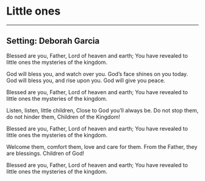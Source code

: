 # Little ones

***

## Setting: Deborah Garcia

Blessed are you, Father, 
Lord of heaven and earth;
You have revealed to little ones 
the mysteries of the kingdom.

God will bless you, and watch over you.
God’s face shines on you today.
God will bless you, and rise upon you.
God will give you peace.

Blessed are you, Father, 
Lord of heaven and earth;
You have revealed to little ones 
the mysteries of the kingdom.

Listen, listen, little children,
Close to God you’ll always be.
Do not stop them, do not hinder them,
Children of the Kingdom!

Blessed are you, Father, 
Lord of heaven and earth;
You have revealed to little ones 
the mysteries of the kingdom.

Welcome them, comfort them, 
love and care for them.
From the Father, they are blessings. 
Children of God!

Blessed are you, Father, 
Lord of heaven and earth;
You have revealed to little ones 
the mysteries of the kingdom.